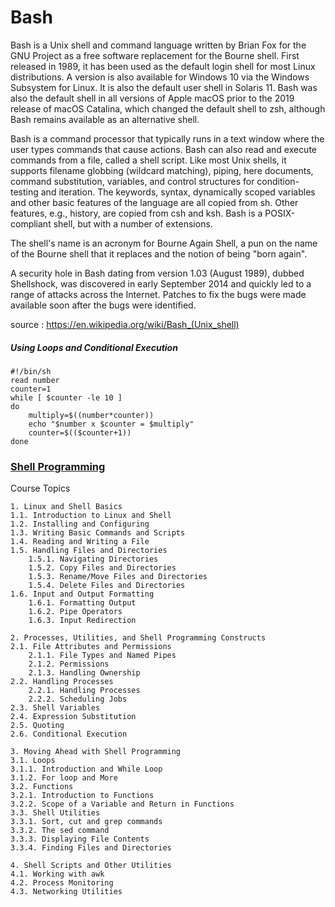 # Bash

Bash is a Unix shell and command language written by Brian Fox for the GNU Project as a free software replacement for the Bourne shell. First released in 1989, it has been used as the default login shell for most Linux distributions. A version is also available for Windows 10 via the Windows Subsystem for Linux. It is also the default user shell in Solaris 11. Bash was also the default shell in all versions of Apple macOS prior to the 2019 release of macOS Catalina, which changed the default shell to zsh, although Bash remains available as an alternative shell.

Bash is a command processor that typically runs in a text window where the user types commands that cause actions. Bash can also read and execute commands from a file, called a shell script. Like most Unix shells, it supports filename globbing (wildcard matching), piping, here documents, command substitution, variables, and control structures for condition-testing and iteration. The keywords, syntax, dynamically scoped variables and other basic features of the language are all copied from sh. Other features, e.g., history, are copied from csh and ksh. Bash is a POSIX-compliant shell, but with a number of extensions.

The shell's name is an acronym for Bourne Again Shell, a pun on the name of the Bourne shell that it replaces and the notion of being "born again".

A security hole in Bash dating from version 1.03 (August 1989), dubbed Shellshock, was discovered in early September 2014 and quickly led to a range of attacks across the Internet. Patches to fix the bugs were made available soon after the bugs were identified. 

source : https://en.wikipedia.org/wiki/Bash_(Unix_shell)



##### Using Loops and Conditional Execution

    #!/bin/sh
    read number
    counter=1
    while [ $counter -le 10 ]
    do
        multiply=$((number*counter))
        echo "$number x $counter = $multiply"
        counter=$(($counter+1))
    done

### [Shell Programming]()

Course Topics

    1. Linux and Shell Basics
    1.1. Introduction to Linux and Shell
    1.2. Installing and Configuring
    1.3. Writing Basic Commands and Scripts
    1.4. Reading and Writing a File
    1.5. Handling Files and Directories
        1.5.1. Navigating Directories
        1.5.2. Copy Files and Directories
        1.5.3. Rename/Move Files and Directories
        1.5.4. Delete Files and Directories
    1.6. Input and Output Formatting
        1.6.1. Formatting Output
        1.6.2. Pipe Operators
        1.6.3. Input Redirection
    
    2. Processes, Utilities, and Shell Programming Constructs
    2.1. File Attributes and Permissions
        2.1.1. File Types and Named Pipes
        2.1.2. Permissions
        2.1.3. Handling Ownership
    2.2. Handling Processes
        2.2.1. Handling Processes
        2.2.2. Scheduling Jobs
    2.3. Shell Variables
    2.4. Expression Substitution
    2.5. Quoting
    2.6. Conditional Execution
    
    3. Moving Ahead with Shell Programming
    3.1. Loops
    3.1.1. Introduction and While Loop
    3.1.2. For loop and More
    3.2. Functions
    3.2.1. Introduction to Functions
    3.2.2. Scope of a Variable and Return in Functions
    3.3. Shell Utilities
    3.3.1. Sort, cut and grep commands
    3.3.2. The sed command
    3.3.3. Displaying File Contents
    3.3.4. Finding Files and Directories
    
    4. Shell Scripts and Other Utilities
    4.1. Working with awk
    4.2. Process Monitoring
    4.3. Networking Utilities
    
